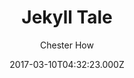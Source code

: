 ---
title: Jekyll Tale
github: https://github.com/chesterhow/tale
demo: https://chesterhow.github.io/tale/
author: Chester How
ssg:
  - Jekyll
cms:
  - No Cms
date: 2017-03-10T04:32:23.000Z
description: Minimal Jekyll theme for storytellers
stale: false
disabled_reason: Github repo not found
---